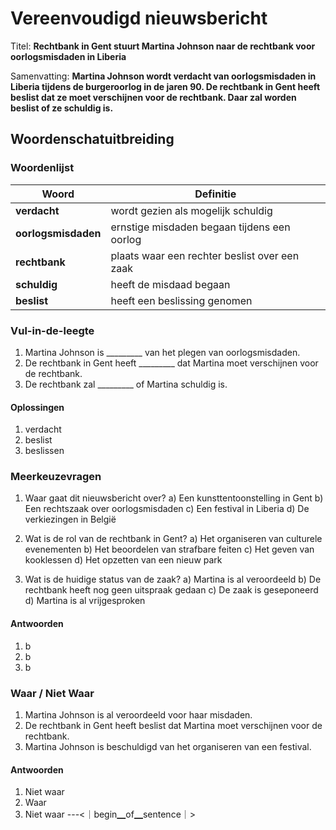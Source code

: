 # Vereenvoudigd nieuwsbericht

Titel: **Rechtbank in Gent stuurt Martina Johnson naar de rechtbank voor oorlogsmisdaden in Liberia**

Samenvatting: **Martina Johnson wordt verdacht van oorlogsmisdaden in Liberia tijdens de burgeroorlog in de jaren 90. De rechtbank in Gent heeft beslist dat ze moet verschijnen voor de rechtbank. Daar zal worden beslist of ze schuldig is.**

## Woordenschatuitbreiding

### Woordenlijst

| Woord | Definitie |
|-------|-----------|
| **verdacht** | wordt gezien als mogelijk schuldig |
| **oorlogsmisdaden** | ernstige misdaden begaan tijdens een oorlog |
| **rechtbank** | plaats waar een rechter beslist over een zaak |
| **schuldig** | heeft de misdaad begaan |
| **beslist** | heeft een beslissing genomen |

### Vul-in-de-leegte
1. Martina Johnson is _________ van het plegen van oorlogsmisdaden.
2. De rechtbank in Gent heeft _________ dat Martina moet verschijnen voor de rechtbank.
3. De rechtbank zal _________ of Martina schuldig is.

#### Oplossingen
1. verdacht
2. beslist
3. beslissen

### Meerkeuzevragen
1. Waar gaat dit nieuwsbericht over?
   a) Een kunsttentoonstelling in Gent
   b) Een rechtszaak over oorlogsmisdaden
   c) Een festival in Liberia
   d) De verkiezingen in België

2. Wat is de rol van de rechtbank in Gent?
   a) Het organiseren van culturele evenementen
   b) Het beoordelen van strafbare feiten
   c) Het geven van kooklessen
   d) Het opzetten van een nieuw park

3. Wat is de huidige status van de zaak?
   a) Martina is al veroordeeld
   b) De rechtbank heeft nog geen uitspraak gedaan
   c) De zaak is geseponeerd
   d) Martina is al vrijgesproken

#### Antwoorden
1. b
2. b
3. b

### Waar / Niet Waar
1. Martina Johnson is al veroordeeld voor haar misdaden.
2. De rechtbank in Gent heeft beslist dat Martina moet verschijnen voor de rechtbank.
3. Martina Johnson is beschuldigd van het organiseren van een festival.

#### Antwoorden
1. Niet waar
2. Waar
3. Niet waar
---<｜begin▁of▁sentence｜>